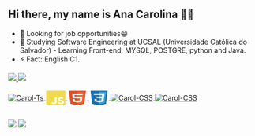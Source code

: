 ## Hi there, my name is Ana Carolina 👩‍💻


- 🔭 Looking for job opportunities😁
- 🌱 Studying Software Engineering at UCSAL (Universidade Católica do Salvador) - Learning Front-end, MYSQL, POSTGRE, python and Java.
- ⚡ Fact: English C1.
<div style="display: inline-block">
  <a href="https://github.com/carolvb7">
  <img height="160em" src="https://github-readme-stats.vercel.app/api?username=carolvb7&show_icons=true&theme=transparent&hide_rank=true">
  <img height="160em" src="https://github-readme-stats.vercel.app/api/top-langs/?username=carolvb7&langs_count=8&theme=transparent&layout=compact"> 
</div>
    
<div style="display: inline_block"><br>
  <img align="center" alt="Carol-Ts" height="30" width="40" src="https://cdn.jsdelivr.net/gh/devicons/devicon@latest/icons/java/java-original.svg">
  <img align="center" alt="Carol-Js" height="30" width="40" src="https://raw.githubusercontent.com/devicons/devicon/master/icons/javascript/javascript-plain.svg">
  <img align="center" alt="Carol-HTML" height="30" width="40" src="https://raw.githubusercontent.com/devicons/devicon/master/icons/html5/html5-original.svg">
  <img align="center" alt="Carol-CSS" height="30" width="40" src="https://raw.githubusercontent.com/devicons/devicon/master/icons/css3/css3-original.svg">
  <img  align="center" alt="Carol-CSS" height="30" width="40" src="https://cdn.jsdelivr.net/gh/devicons/devicon@latest/icons/python/python-original.svg" />
  <img  align="center" alt="Carol-CSS" height="30" width="40" src="https://cdn.jsdelivr.net/gh/devicons/devicon@latest/icons/azuresqldatabase/azuresqldatabase-original.svg" />
</div>

##
 
<div>
  <a href = "mailto:anacarolina.vilasboas16@gmail.com"><img src="https://img.shields.io/badge/-Gmail-%23333?style=for-the-badge&logo=gmail&logoColor=white" target="_blank"></a>
  <a href="https://www.linkedin.com/in/anacarolina-vilasboas" target="_blank"><img src="https://img.shields.io/badge/-LinkedIn-%230077B5?style=for-the-badge&logo=linkedin&logoColor=white" target="_blank"></a> 
  
</div>
